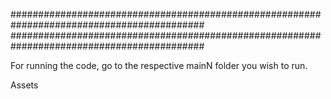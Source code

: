 ###########################################################################################
###########################################################################################

For running the code, go to the respective mainN folder you wish to run.

Assets


